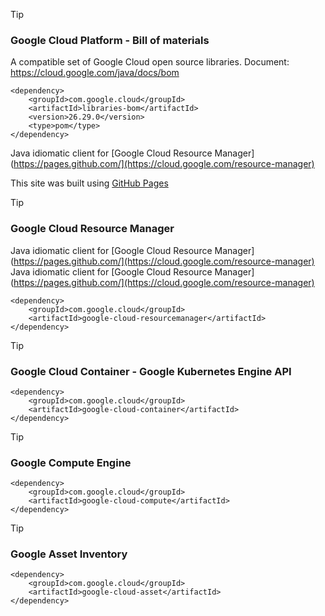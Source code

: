 > [!TIP]
> ### Google Cloud Platform - Bill of materials
> A compatible set of Google Cloud open source libraries. Document: https://cloud.google.com/java/docs/bom 
```
<dependency>
    <groupId>com.google.cloud</groupId>
    <artifactId>libraries-bom</artifactId>
    <version>26.29.0</version>
    <type>pom</type>
</dependency>
```


Java idiomatic client for [Google Cloud Resource Manager](https://pages.github.com/](https://cloud.google.com/resource-manager)

This site was built using [GitHub Pages](https://pages.github.com/)


> [!TIP]
> ### Google Cloud Resource Manager
> Java idiomatic client for [Google Cloud Resource Manager](https://pages.github.com/](https://cloud.google.com/resource-manager)
Java idiomatic client for [Google Cloud Resource Manager](https://pages.github.com/](https://cloud.google.com/resource-manager)
```
<dependency>
    <groupId>com.google.cloud</groupId>
    <artifactId>google-cloud-resourcemanager</artifactId>
</dependency>
```

> [!TIP]
> ### Google Cloud Container - Google Kubernetes Engine API
```
<dependency>
    <groupId>com.google.cloud</groupId>
    <artifactId>google-cloud-container</artifactId>
</dependency>
```

> [!TIP]
> ### Google Compute Engine
```
<dependency>
    <groupId>com.google.cloud</groupId>
    <artifactId>google-cloud-compute</artifactId>
</dependency>
```

> [!TIP]
> ### Google Asset Inventory
```
<dependency>
    <groupId>com.google.cloud</groupId>
    <artifactId>google-cloud-asset</artifactId>
</dependency>
```



